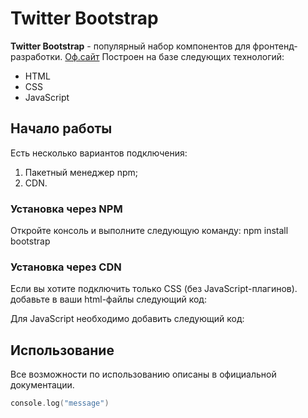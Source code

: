 # Twitter Bootstrap

**Twitter Bootstrap** - популярный набор компонентов для фронтенд-разработки. [Оф.сайт](https://getbootstrap.com )
Построен на базе следующих технологий:
* HTML
* CSS
* JavaScript

## Начало работы
Есть несколько вариантов подключения:
1. Пакетный менеджер npm;
1. CDN.

### Установка через NPM
Откройте консоль и выполните следующую команду: npm install bootstrap

### Установка через CDN
Если вы хотите подключить только CSS (без JavaScript-плагинов).
добавьте в ваши html-файлы следующий код:

Для JavaScript необходимо добавить следующий код:

## Использование
Все возможности по использованию описаны в официальной документации.


```swift
console.log("message")
```
